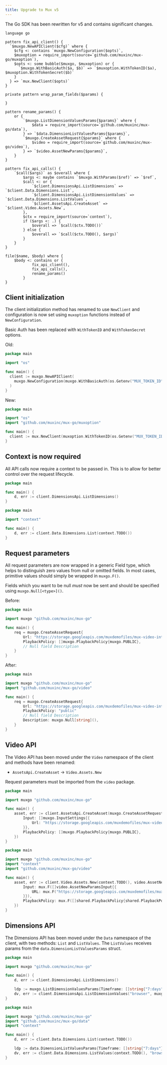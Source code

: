 ```yaml
---
title: Upgrade to Mux v5
---
```


The Go SDK has been rewritten for v5 and contains significant changes.

```grit
language go

pattern fix_api_client() {
  `$muxgo.NewAPIClient($cfg)` where {
    $cfg <: contains `muxgo.NewConfiguration($opts)`,
    $muxoption = require_import(source=`github.com/muxinc/mux-go/muxoption`),
    $opts <: some bubble($muxgo, $muxoption) or {
      `$muxgo.WithBasicAuth($a, $b)` => `$muxoption.WithTokenID($a), $muxoption.WithTokenSecret($b)`
    }
  } => `mux.NewClient($opts)`
}

private pattern wrap_param_fields($params) {
	
}

pattern rename_params() {
	or {
		`$muxgo.ListDimensionValuesParams{$params}` where {
			$data = require_import(source=`github.com/muxinc/mux-go/data`),
		} => `$data.DimensionListValuesParams{$params}`,
		`$muxgo.CreateAssetRequest{$params}` where {
			$video = require_import(source=`github.com/muxinc/mux-go/video`),
		} => `$video.AssetNewParams{$params}`,
	}
}

pattern fix_api_calls() {
	`$call($args)` as $overall where {
		$args <: maybe contains `$muxgo.WithParams($ref)` => `$ref`,
		$call <: or {
			`$client.DimensionsApi.ListDimensions` => `$client.Data.Dimensions.List`,
			`$client.DimensionsApi.ListDimensionValues` => `$client.Data.Dimensions.ListValues`,
			`$client.AssetsApi.CreateAsset` => `$client.Video.Assets.New`,
		},
		$ctx = require_import(source=`context`),
		if ($args <: .) {
			$overall => `$call($ctx.TODO())`
		} else {
			$overall => `$call($ctx.TODO(), $args)`
		}
	}
}

file($name, $body) where {
    $body <: contains or {
			fix_api_client(),
			fix_api_calls(),
			rename_params()
		}
}
```

## Client initialization

The client initialization method has renamed to use `NewClient` and configuration is now set using `muxoption` functions instead of `NewConfiguration`.

Basic Auth has been replaced with `WithTokenID` and `WithTokenSecret` options.

Old:
```go
package main

import "os"

func main() {
  client := muxgo.NewAPIClient(
    muxgo.NewConfiguration(muxgo.WithBasicAuth(os.Getenv("MUX_TOKEN_ID"), os.Getenv("MUX_TOKEN_SECRET")))
  )
}
```

New:
```go
package main

import "os"
import "github.com/muxinc/mux-go/muxoption"

func main() {
  client := mux.NewClient(muxoption.WithTokenID(os.Getenv("MUX_TOKEN_ID")), muxoption.WithTokenSecret(os.Getenv("MUX_TOKEN_SECRET")))
}
```

## Context is now required

All API calls now require a context to be passed in. This is to allow for better control over the request lifecycle.

```go
package main

func main() {
	d, err := client.DimensionsApi.ListDimensions()
}
```

```go
package main

import "context"

func main() {
	d, err := client.Data.Dimensions.List(context.TODO())
}
```

## Request parameters

All request parameters are now wrapped in a generic Field type, which helps to distinguish zero values from null or omitted fields. In most cases, primitive values should simply be wrapped in `muxgo.F()`.

Fields which you want to be null *must* now be sent and should be specified using `muxgo.Null[<type>]()`.

Before:
```go
package main

import muxgo "github.com/muxinc/mux-go"

func main() {
	req = muxgo.CreateAssetRequest{
		Url: "https://storage.googleapis.com/muxdemofiles/mux-video-intro.mp4",
		PlaybackPolicy: []muxgo.PlaybackPolicy{muxgo.PUBLIC},
		// Null field Description
	}
}
```

After:
```go
package main

import muxgo "github.com/muxinc/mux-go"
import "github.com/muxinc/mux-go/video"

func main() {
	req = muxgo.CreateAssetRequest{
		Url: "https://storage.googleapis.com/muxdemofiles/mux-video-intro.mp4",
		PlaybackPolicy: "public"
		// Null field Description
		Description: muxgo.Null[string](),
	}
}
```

## Video API
The Video API has been moved under the `Video` namespace of the client and methods have been renamed:
- `AssetsApi.CreateAsset` -> `Video.Assets.New`

Request parameters must be imported from the `video` package.

```go
package main

import muxgo "github.com/muxinc/mux-go"

func main() {
	asset, err := client.AssetsApi.CreateAsset(muxgo.CreateAssetRequest{
		Input: []muxgo.InputSettings{{
			Url: "https://storage.googleapis.com/muxdemofiles/mux-video-intro.mp4",
		}},
		PlaybackPolicy: []muxgo.PlaybackPolicy{muxgo.PUBLIC},
	})
}
```

```go
package main

import muxgo "github.com/muxinc/mux-go"
import "context"
import "github.com/muxinc/mux-go/video"

func main() {
	asset, err := client.Video.Assets.New(context.TODO(), video.AssetNewParams{
		Input: mux.F([]video.AssetNewParamsInput{{
			URL: mux.F("https://storage.googleapis.com/muxdemofiles/mux-video-intro.mp4"),
		}}),
		PlaybackPolicy: mux.F([]shared.PlaybackPolicy{shared.PlaybackPolicyPublic}),
	})
}
```

## Dimensions API

The Dimensions API has been moved under the `Data` namespace of the client, with two methods: `List` and `ListValues`. The `ListValues` receives params from the `data.DimensionListValuesParams` struct.

```go
package main

import muxgo "github.com/muxinc/mux-go"

func main() {
	d, err := client.DimensionsApi.ListDimensions()

	ldp := muxgo.ListDimensionValuesParams{Timeframe: []string{"7:days"}}
	dv, err := client.DimensionsApi.ListDimensionValues("browser", muxgo.WithParams(&ldp))
}
```

```go
package main

import muxgo "github.com/muxinc/mux-go"
import "github.com/muxinc/mux-go/data"
import "context"

func main() {
	d, err := client.Data.Dimensions.List(context.TODO())

	ldp := data.DimensionListValuesParams{Timeframe: []string{"7:days"}}
	dv, err := client.Data.Dimensions.ListValues(context.TODO(), "browser", &ldp)
}
```
